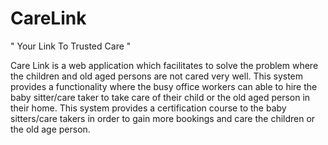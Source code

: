 # CareLink
" Your Link To Trusted Care "

Care Link is a web application which facilitates to solve the problem where the children and old aged persons are not cared very well. This system provides a functionality where the busy office workers can able to hire the baby sitter/care taker to take care of their child or the old aged person in their home. This system provides a certification course to the baby sitters/care takers in order to gain more bookings and care the children or the old age person.
